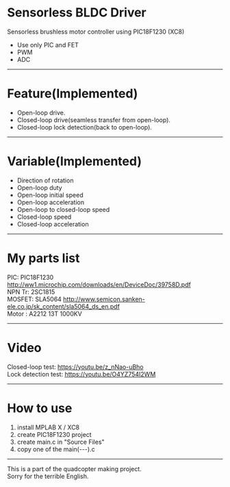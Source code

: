 # Sensorless BLDC Driver
Sensorless brushless motor controller using PIC18F1230 (XC8)  
* Use only PIC and FET  
* PWM  
* ADC  

-------------------------------------------
# Feature(Implemented)  
* Open-loop drive.  
* Closed-loop drive(seamless transfer from open-loop).  
* Closed-loop lock detection(back to open-loop).  

-------------------------------------------
# Variable(Implemented)  
* Direction of rotation  
* Open-loop duty  
* Open-loop initial speed  
* Open-loop acceleration  
* Open-loop to closed-loop speed  
* Closed-loop speed  
* Closed-loop acceleration  

-------------------------------------------
# My parts list  
PIC: PIC18F1230 http://ww1.microchip.com/downloads/en/DeviceDoc/39758D.pdf  
NPN Tr: 2SC1815  
MOSFET: SLA5064 http://www.semicon.sanken-ele.co.jp/sk_content/sla5064_ds_en.pdf  
Motor : A2212 13T 1000KV  

-------------------------------------------
# Video  
Closed-loop test: https://youtu.be/z_nNao-uBho  
Lock detection test: https://youtu.be/O4YZ754I2WM  

-------------------------------------------
# How to use  
1. install MPLAB X / XC8  
2. create PIC18F1230 project  
3. create main.c in "Source Files"  
4. copy one of the main(---).c  

-------------------------------------------
This is a part of the quadcopter making project.  
Sorry for the terrible English.  
 
